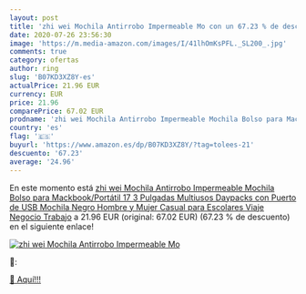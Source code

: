 ```yaml
---
layout: post
title: 'zhi wei Mochila Antirrobo Impermeable Mo con un 67.23 % de descuento'
date: 2020-07-26 23:56:30
image: 'https://m.media-amazon.com/images/I/41lhOmKsPFL._SL200_.jpg'
comments: true
category: ofertas
author: ring
slug: 'B07KD3XZ8Y-es'
actualPrice: 21.96 EUR
currency: EUR
price: 21.96
comparePrice: 67.02 EUR
prodname: 'zhi wei Mochila Antirrobo Impermeable Mochila Bolso para Mackbook/Portátil 17 3 Pulgadas Multiusos Daypacks con Puerto de USB Mochila Negro Hombre y Mujer Casual para Escolares Viaje Negocio Trabajo'
country: 'es'
flag: '🇪🇸'
buyurl: 'https://www.amazon.es/dp/B07KD3XZ8Y/?tag=tolees-21'
descuento: '67.23'
average: '24.96'
---
```


En este momento está [zhi wei Mochila Antirrobo Impermeable Mochila Bolso para Mackbook/Portátil 17 3 Pulgadas Multiusos Daypacks con Puerto de USB Mochila Negro Hombre y Mujer Casual para Escolares Viaje Negocio Trabajo](https://www.amazon.es/dp/B07KD3XZ8Y/?tag=tolees-21) a 21.96 EUR (original: 67.02 EUR) (67.23 %  de descuento) en el siguiente enlace!

[![zhi wei Mochila Antirrobo Impermeable Mo](https://m.media-amazon.com/images/I/41lhOmKsPFL._SL200_.jpg)](https://www.amazon.es/dp/B07KD3XZ8Y/?tag=tolees-21)

🔎:


[🛒 Aquí!!!](https://www.amazon.es/dp/B07KD3XZ8Y/?tag=tolees-21)
